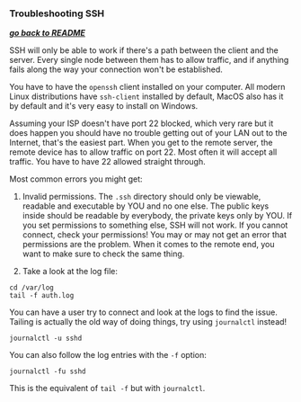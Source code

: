 ### Troubleshooting SSH

[***go back to README***](README.md)  

SSH will only be able to work if there's a path between the client and the 
server. Every single node between them has to allow traffic, and if anything 
fails along the way your connection won't be established.

You have to have the `openssh` client installed on your computer. All modern
Linux distributions have `ssh-client` installed by default, MacOS also has it
by default and it's very easy to install on Windows.

Assuming your ISP doesn't have port 22 blocked, which very rare but it does 
happen you should have no trouble getting out of your LAN out to the Internet,
that's the easiest part. When you get to the remote server, the remote device
has to allow traffic on port 22. Most often it will accept all traffic. You
have to have 22 allowed straight through.

Most common errors you might get:

1) Invalid permissions. The `.ssh` directory should only be viewable, readable
and executable by YOU and no one else. The public keys inside should be
readable by everybody, the private keys only by YOU. If you set permissions to
something else, SSH will not work. If you cannot connect, check your
permissions! You may or may not get an error that permissions are the problem. 
When it comes to the remote end, you want to make sure to check the same thing.

2) Take a look at the log file:

```
cd /var/log 
tail -f auth.log 
```

You can have a user try to connect and look at the logs to find the issue.
Tailing is actually the old way of doing things, try using `journalctl`
instead!
    
    journalctl -u sshd

You can also follow the log entries with the `-f` option:

    journalctl -fu sshd

This is the equivalent of `tail -f` but with `journalctl`.
